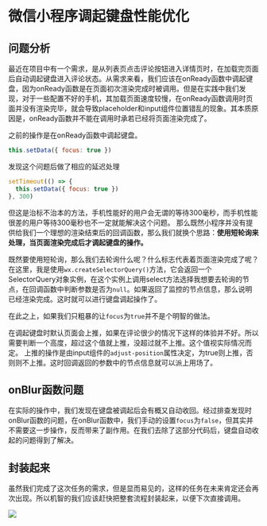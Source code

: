 # 微信小程序调起键盘性能优化
## 问题分析
最近在项目中有一个需求，是从列表页点击评论按钮进入详情页时，在加载完页面后自动调起键盘进入评论状态。从需求来看，我们应该在onReady函数中调起键盘，因为onReady函数是在页面初次渲染完成时被调用。但是在实践中我们发现，对于一些配置不好的手机，其加载页面速度较慢，在onReady函数调用时页面并没有渲染完毕，就会导致placeholder和input组件位置错乱的现象。其本质原因是，onReady函数并不能在调用时承若已经将页面渲染完成了。


之前的操作是在onReady函数中调起键盘。

```javascript
this.setData({ focus: true })
```
发现这个问题后做了相应的延迟处理

```javascript
setTimeout(() => {
  this.setData({ focus: true })
}, 300)
```
但这是治标不治本的方法，手机性能好的用户会无谓的等待300毫秒，而手机性能很差的用户等待300毫秒也不一定就能解决这个问题。
那么既然小程序并没有提供给我们一个理想的渲染结束后的回调函数，那么我们就换个思路：**使用短轮询来处理，当页面渲染完成后才调起键盘的操作。**

既然要使用短轮询，那么我们去轮询什么呢？什么标志代表着页面渲染完成了呢？在这里，我是使用`wx.createSelectorQuery()`方法，它会返回一个SelectorQuery对象实例，在这个实例上调用select方法选择我想要去轮询的节点，在回调函数中判断参数是否为`null`。如果返回了监控的节点信息，那么说明已经渲染完成。这时就可以进行键盘调起操作了。

在此之上，如果我们只粗暴的让`focus`为`true`并不是个明智的做法。

在调起键盘时默认页面会上推，如果在评论很少的情况下这样的体验并不好。所以需要判断一个高度，超过这个值就上推，没超过就不上推。这个值视实际情况而定。
上推的操作是由input组件的`adjust-position`属性决定，为true则上推，否则则不上推。这时回调返回的参数中的节点信息就可以派上用场了。

## onBlur函数问题
在实际的操作中，我们发现在键盘被调起后会有概又自动收回。经过排查发现时onBlur函数的问题，在onBlur函数中，我们手动的设置`focus`为`false`，但其实并不需要这一步操作，反而带来了副作用。在我们去除了这部分代码后，键盘自动收起的问题得到了解决。

## 封装起来
虽然我们完成了这次任务的需求，但是显而易见的，这样的任务在未来肯定还会再次出现。所以机智的我们应该赶快把整套流程封装起来，以便下次直接调用。

![](https://ws1.sinaimg.cn/large/0070gOERly1fthv85yntvj30wo0min0o.jpg)
